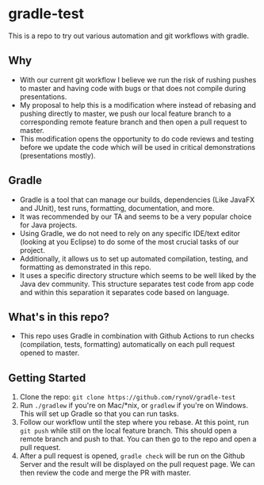 # gradle-test
This is a repo to try out various automation and git workflows with gradle.

## Why

- With our current git workflow I believe we run the risk of rushing pushes to master
    and having code with bugs or that does not compile during presentations.
- My proposal to help this is a modification where instead of rebasing and pushing directly
    to master, we push our local feature branch to a corresponding remote feature branch
    and then open a pull request to master.
- This modification opens the opportunity to do code reviews and testing before we
    update the code which will be used in critical demonstrations (presentations mostly).

## Gradle

- Gradle is a tool that can manage our builds, dependencies (Like JavaFX and JUnit), test runs, formatting, documentation,
    and more.
- It was recommended by our TA and seems to be a very popular choice for Java projects.
- Using Gradle, we do not need to rely on any specific IDE/text editor (looking at you Eclipse)
    to do some of the most crucial tasks of our project.
- Additionally, it allows us to set up automated compilation, testing, and formatting as
    demonstrated in this repo.
- It uses a specific directory structure which seems to be well liked by the
    Java dev community. This structure separates test code from app code and within
    this separation it separates code based on language.

## What's in this repo?

- This repo uses Gradle in combination with Github Actions to run checks (compilation, tests,
    formatting) automatically on each pull request opened to master.

## Getting Started

1. Clone the repo:
    ```git clone https://github.com/rynoV/gradle-test```
2. Run `./gradlew` if you're on Mac/*nix, or `gradlew` if you're on Windows. This
    will set up Gradle so that you can run tasks.
3. Follow our workflow until the step where you rebase. At this point, run `git push`
    while still on the local feature branch. This should open a remote branch and
    push to that. You can then go to the repo and open a pull request.
4. After a pull request is opened, `gradle check` will be run on the Github Server
    and the result will be displayed on the pull request page. We can then review the
    code and merge the PR with master.
